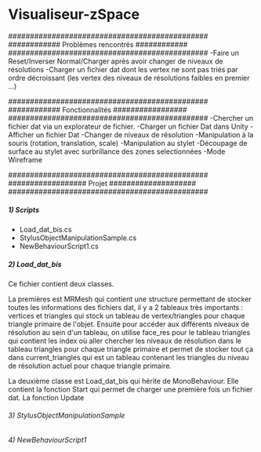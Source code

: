 # Visualiseur-zSpace

##############################################
############ Problèmes rencontrés ############
##############################################
-Faire un Reset/Inverser Normal/Charger après avoir changer de niveaux de résolutions
-Charger un fichier dat dont les vertex ne sont pas triés par ordre décroissant (les vertex des niveaux de résolutions faibles en premier ...)

##############################################
############ Fonctionnalités #################
##############################################
-Chercher un fichier dat via un explorateur de fichier.
-Charger un fichier Dat dans Unity
-Afficher un fichier Dat
-Changer de niveaux de résolution
-Manipulation à la souris (rotation, translation, scale)
-Manipulation au stylet
-Découpage de surface au stylet avec surbrillance des zones selectionnées
-Mode Wireframe

##############################################
################## Projet ####################
##############################################

##### 1) Scripts ######
- Load_dat_bis.cs
- StylusObjectManipulationSample.cs
- NewBehaviourScript1.cs

##### 2) Load_dat_bis ######
Ce fichier contient deux classes.

La premières est MRMesh qui contient une structure permettant de stocker toutes les informations des fichiers dat, il y a 2 tableaux très importants : vertices et triangles qui stock un tableau de vertex/triangles pour chaque triangle primaire de l'objet. Ensuite pour accéder aux différents niveaux de résolution au sein d'un tableau, on utilise face_res pour le tableau triangles qui contient les index où aller chercher les niveaux de résolution dans le tableau triangles pour chaque triangle primaire et permet de stocker tout ça dans current_triangles qui est un tableau contenant les triangles du niveau de résolution actuel pour chaque triangle primaire.

La deuxième classe est Load_dat_bis qui hérite de MonoBehaviour.
Elle contient la fonction Start qui permet de charger une première fois un fichier dat.
La fonction Update
###### 3) StylusObjectManipulationSample ######

###### 4) NewBehaviourScript1 ######
